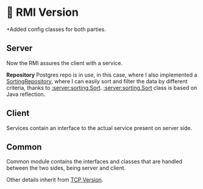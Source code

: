 # 🧵 RMI Version

+Added config classes for both parties.

## Server 

Now the RMI assures the client with a service.

**Repository**
Postgres repo is in use, in this case, where I also implemented a [SortingRepository](https://github.com/cinnamonbreakfast/uni_implementations/blob/master/SDI/Movie%20Rental%20SpringBoot/server/src/main/java/repository/SortingRepository.java), where I can easily sort and filter the data by different criteria, thanks to [:server:sorting.Sort](https://github.com/cinnamonbreakfast/uni_implementations/blob/master/SDI/Movie%20Rental%20SpringBoot/server/src/main/java/repository/sorting/Sort.java).
[:server:sorting.Sort](https://github.com/cinnamonbreakfast/uni_implementations/blob/master/SDI/Movie%20Rental%20SpringBoot/server/src/main/java/repository/sorting/Sort.java) class is based on Java reflection.

## Client

Services contain an interface to the actual service present on server side.

## Common

Common module contains the interfaces and classes that are handled between the two sides, being server and client.

Other details inherit from [TCP Version](https://github.com/cinnamonbreakfast/uni_implementations/tree/master/SDI/Movie%20Rental%20TCP#-tcp-version).
